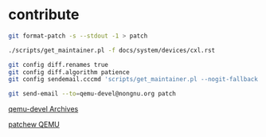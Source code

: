 
# contribute

```bash
git format-patch -s --stdout -1 > patch
```

```bash
./scripts/get_maintainer.pl -f docs/system/devices/cxl.rst
```

```bash
git config diff.renames true
git config diff.algorithm patience
git config sendemail.cccmd 'scripts/get_maintainer.pl --nogit-fallback'
```

```bash
git send-email --to=qemu-devel@nongnu.org patch
```

[qemu-devel Archives](https://lists.nongnu.org/archive/html/qemu-devel/)

[patchew QEMU](https://patchew.org/QEMU/)